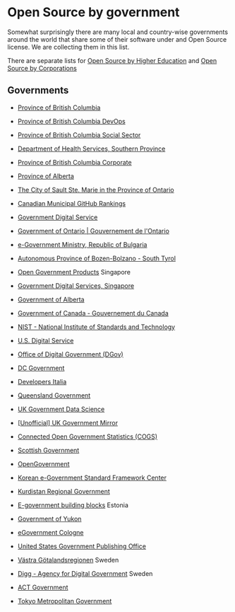 # Open Source by government

Somewhat surprisingly there are many local and country-wise governments around the world that share some of their software under and Open Source license.
We are collecting them in this list.

There are separate lists for [Open Source by Higher Education](https://github.com/szabgab/open-source-by-higher-education) and [Open Source by Corporations](https://github.com/szabgab/open-source-by-corporations)


## Governments

* [Province of British Columbia](https://github.com/bcgov/)
* [Province of British Columbia DevOps ](https://github.com/BCDevOps)
* [Province of British Columbia Social Sector](https://github.com/bcgov-isd)
* [Department of Health Services, Southern Province](https://github.com/pdhs)
* [Province of British Columbia Corporate](https://github.com/bcgov-c)
* [Province of Alberta](https://github.com/abgov)
* [The City of Sault Ste. Marie in the Province of Ontario](https://github.com/cityssm)
* [Canadian Municipal GitHub Rankings](https://cityssm.github.io/municipal-github-rankings/)
* [Government Digital Service](https://github.com/alphagov)
* [Government of Ontario | Gouvernement de l'Ontario](https://github.com/ongov)


* [e-Government Ministry, Republic of Bulgaria](https://github.com/governmentbg)
* [Autonomous Province of Bozen-Bolzano - South Tyrol](https://github.com/provbz)
* [Open Government Products](https://github.com/opengovsg)  Singapore
* [Government Digital Services, Singapore](https://github.com/GovTechSG)
* [Government of Alberta](https://github.com/GovAlta)
* [Government of Canada - Gouvernement du Canada](https://github.com/canada-ca)


* [NIST - National Institute of Standards and Technology](https://github.com/usnistgov)
* [U.S. Digital Service](https://github.com/usds)
* [Office of Digital Government (DGov)](https://github.com/wagov)
* [DC Government](https://github.com/DCgov)

* [Developers Italia](https://github.com/italia)
* [Queensland Government](https://github.com/qld-gov-au)

* [UK Government Data Science](https://github.com/ukgovdatascience)
* [[Unofficial] UK Government Mirror](https://github.com/uk-gov-mirror)
* [Connected Open Government Statistics (COGS)](https://github.com/GSS-Cogs)
* [Scottish Government](https://github.com/scottishgovernment)

* [OpenGovernment](https://github.com/opengovernment)

* [Korean e-Government Standard Framework Center](https://github.com/eGovFramework)

* [Kurdistan Regional Government](https://github.com/ditkrg)

* [E-government building blocks](https://github.com/e-gov) Estonia

* [Government of Yukon](https://github.com/ytgov)

* [eGovernment Cologne](https://github.com/eGovCologne)

* [United States Government Publishing Office](https://github.com/usgpo)

* [Västra Götalandsregionen](https://github.com/Vastra-Gotalandsregionen) Sweden
* [Digg - Agency for Digital Government](https://github.com/diggsweden) Sweden

* [ACT Government ](https://github.com/actgov)

* [Tokyo Metropolitan Government](https://github.com/tokyo-metropolitan-gov)



